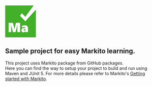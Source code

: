 ![Markito logo](https://github.com/mguerrer/Markito/blob/main/images/Markito-100.png)

## Sample project for easy Markito learning.

This project uses Markito package from GitHub packages.    
Here you can find the way to setup your project to build and run using Maven and JUnit 5.  For more details please refer to Markito's [Getting started with Markito](https://github.com/mguerrer/Markito/wiki/2-Getting-started-with-Markito).
